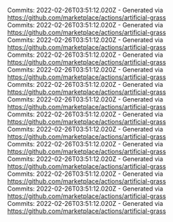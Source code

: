 Commits: 2022-02-26T03:51:12.020Z - Generated via https://github.com/marketplace/actions/artificial-grass
<br>
Commits: 2022-02-26T03:51:12.020Z - Generated via https://github.com/marketplace/actions/artificial-grass
<br>
Commits: 2022-02-26T03:51:12.020Z - Generated via https://github.com/marketplace/actions/artificial-grass
<br>
Commits: 2022-02-26T03:51:12.020Z - Generated via https://github.com/marketplace/actions/artificial-grass
<br>
Commits: 2022-02-26T03:51:12.020Z - Generated via https://github.com/marketplace/actions/artificial-grass
<br>
Commits: 2022-02-26T03:51:12.020Z - Generated via https://github.com/marketplace/actions/artificial-grass
<br>
Commits: 2022-02-26T03:51:12.020Z - Generated via https://github.com/marketplace/actions/artificial-grass
<br>
Commits: 2022-02-26T03:51:12.020Z - Generated via https://github.com/marketplace/actions/artificial-grass
<br>
Commits: 2022-02-26T03:51:12.020Z - Generated via https://github.com/marketplace/actions/artificial-grass
<br>
Commits: 2022-02-26T03:51:12.020Z - Generated via https://github.com/marketplace/actions/artificial-grass
<br>
Commits: 2022-02-26T03:51:12.020Z - Generated via https://github.com/marketplace/actions/artificial-grass
<br>
Commits: 2022-02-26T03:51:12.020Z - Generated via https://github.com/marketplace/actions/artificial-grass
<br>
Commits: 2022-02-26T03:51:12.020Z - Generated via https://github.com/marketplace/actions/artificial-grass
<br>
Commits: 2022-02-26T03:51:12.020Z - Generated via https://github.com/marketplace/actions/artificial-grass
<br>
